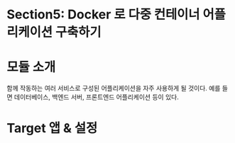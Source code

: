 # Section5: Docker 로 다중 컨테이너 어플리케이션 구축하기
# 모듈 소개
함께 작동하는 여러 서비스로 구성된 어플리케이션을 자주 사용하게 될 것이다. 
예를 들면 데이터베이스, 백엔드 서버, 프론트엔드 어플리케이션 등이 있다.

# Target 앱 & 설정

